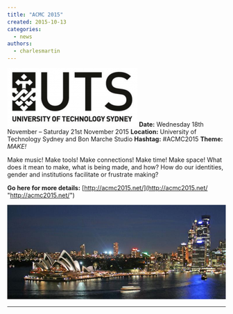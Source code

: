 ```yaml
---
title: "ACMC 2015"
created: 2015-10-13
categories: 
  - news
authors: 
  - charlesmartin
---
```


[![UTSlogo-300x136](assets/images/UTSlogo-300x136.png)](http://computermusic.org.au/media/2015/10/UTSlogo-300x136.png) **Date:** Wednesday 18th November – Saturday 21st November 2015 **Location:** University of Technology Sydney and Bon Marche Studio **Hashtag:** #ACMC2015 **Theme:** _MAKE!_

Make music! Make tools! Make connections! Make time! Make space! What does it mean to make, what is being made, and how? How do our identities, gender and institutions facilitate or frustrate making?

**Go here for more details:** [http://acmc2015.net/](http://acmc2015.net/ "http://acmc2015.net/")

[![syndeyscape](assets/images/sydney.jpg)](http://computermusic.org.au/media/2015/10/sydney.jpg)

* * *
